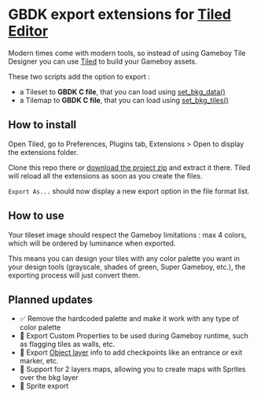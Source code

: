 # GBDK export extensions for [Tiled Editor](https://www.mapeditor.org/)

Modern times come with modern tools, so instead of using Gameboy Tile Designer you can use [Tiled](https://www.mapeditor.org/) to build your Gameboy assets.

These two scripts add the option to export :

- a Tileset to **GBDK C file**, that you can load using [set_bkg_data()](https://gbdk-2020.github.io/gbdk-2020/docs/api/gb_8h.html#ac5ad2687d02b9815986cdac1b3121d15)
- a Tilemap to **GBDK C file**, that you can load using [set_bkg_tiles()](https://gbdk-2020.github.io/gbdk-2020/docs/api/gb_8h.html#ad1ec25843468eb57c54e0ebdcf532659)

## How to install

Open Tiled, go to Preferences, Plugins tab, Extensions > Open to display the extensions folder.

Clone this repo there or [download the project zip](https://github.com/kevinleguillou/tiled-gbdk-exporter/archive/refs/heads/master.zip) and extract it there. Tiled will reload all the extensions as soon as you create the files.

`Export As...` should now display a new export option in the file format list.

## How to use

Your tileset image should respect the Gameboy limitations : max 4 colors, which will be ordered by luminance when exported.

This means you can design your tiles with any color palette you want in your design tools (grayscale, shades of green, Super Gameboy, etc.), the exporting process will just convert them.

## Planned updates

- ✅ Remove the hardcoded palette and make it work with any type of color palette 
- 🔲 Export Custom Properties to be used during Gameboy runtime, such as flagging tiles as walls, etc. 
- 🔲 Export [Object layer](https://doc.mapeditor.org/en/stable/manual/objects/) info to add checkpoints like an entrance or exit marker, etc.
- 🔲 Support for 2 layers maps, allowing you to create maps with Sprites over the bkg layer 
- 🔲 Sprite export 

